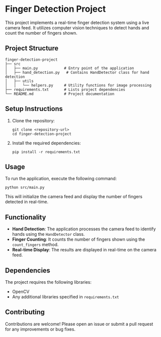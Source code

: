 # Finger Detection Project

This project implements a real-time finger detection system using a live camera feed. It utilizes computer vision techniques to detect hands and count the number of fingers shown.

## Project Structure

```
finger-detection-project
├── src
│   ├── main.py            # Entry point of the application
│   ├── hand_detection.py   # Contains HandDetector class for hand detection
│   ├── utils
│   │   └── helpers.py     # Utility functions for image processing
├── requirements.txt       # Lists project dependencies
└── README.md              # Project documentation
```

## Setup Instructions

1. Clone the repository:
   ```
   git clone <repository-url>
   cd finger-detection-project
   ```

2. Install the required dependencies:
   ```
   pip install -r requirements.txt
   ```

## Usage

To run the application, execute the following command:
```
python src/main.py
```

This will initialize the camera feed and display the number of fingers detected in real-time.

## Functionality

- **Hand Detection**: The application processes the camera feed to identify hands using the `HandDetector` class.
- **Finger Counting**: It counts the number of fingers shown using the `count_fingers` method.
- **Real-time Display**: The results are displayed in real-time on the camera feed.

## Dependencies

The project requires the following libraries:
- OpenCV
- Any additional libraries specified in `requirements.txt`

## Contributing

Contributions are welcome! Please open an issue or submit a pull request for any improvements or bug fixes.